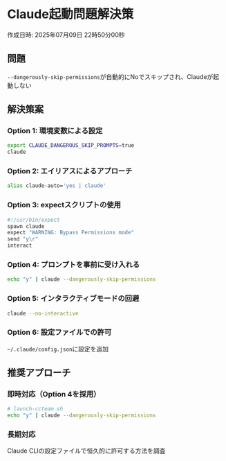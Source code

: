 # Claude起動問題解決策

作成日時: 2025年07月09日 22時50分00秒

## 問題
`--dangerously-skip-permissions`が自動的にNoでスキップされ、Claudeが起動しない

## 解決策案

### Option 1: 環境変数による設定
```bash
export CLAUDE_DANGEROUS_SKIP_PROMPTS=true
claude
```

### Option 2: エイリアスによるアプローチ
```bash
alias claude-auto='yes | claude'
```

### Option 3: expectスクリプトの使用
```bash
#!/usr/bin/expect
spawn claude
expect "WARNING: Bypass Permissions mode"
send "y\r"
interact
```

### Option 4: プロンプトを事前に受け入れる
```bash
echo "y" | claude --dangerously-skip-permissions
```

### Option 5: インタラクティブモードの回避
```bash
claude --no-interactive
```

### Option 6: 設定ファイルでの許可
`~/.claude/config.json`に設定を追加

## 推奨アプローチ

### 即時対応（Option 4を採用）
```bash
# launch-ccteam.sh
echo "y" | claude --dangerously-skip-permissions
```

### 長期対応
Claude CLIの設定ファイルで恒久的に許可する方法を調査